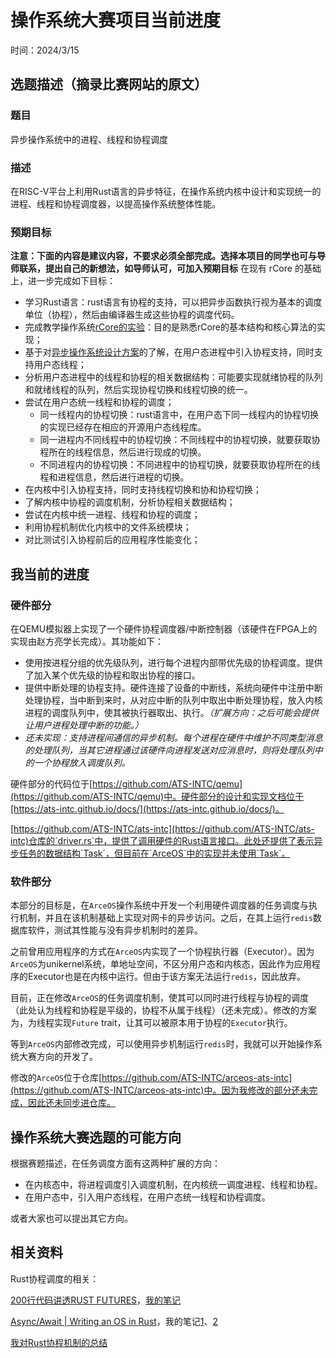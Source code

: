 ﻿# 操作系统大赛项目当前进度

时间：2024/3/15

## 选题描述（摘录比赛网站的原文）

### 题目

异步操作系统中的进程、线程和协程调度

### 描述

在RISC-V平台上利用Rust语言的异步特征，在操作系统内核中设计和实现统一的进程、线程和协程调度器，以提高操作系统整体性能。

### 预期目标

**注意：下面的内容是建议内容，不要求必须全部完成。选择本项目的同学也可与导师联系，提出自己的新想法，如导师认可，可加入预期目标**
在现有 rCore 的基础上，进一步完成如下目标：

- 学习Rust语言：rust语言有协程的支持，可以把异步函数执行视为基本的调度单位（协程），然后由编译器生成这些协程的调度代码。
- 完成教学操作系统[rCore的实验](https://github.com/chyyuu/os_course_info/blob/master/README.md#%E9%9D%9E%E6%AD%A3%E5%BC%8F%E6%8E%A8%E8%8D%90%E7%9A%84%E5%AD%A6%E4%B9%A0%E8%B7%AF%E7%BA%BF)：目的是熟悉rCore的基本结构和核心算法的实现；
- 基于对[异步操作系统设计方案](https://shimo.im/docs/473QyY5re6tvXb3w)的了解，在用户态进程中引入协程支持，同时支持用户态线程；
- 分析用户态进程中的线程和协程的相关数据结构：可能要实现就绪协程的队列和就绪线程的队列，然后实现协程切换和线程切换的统一。
- 尝试在用户态统一线程和协程的调度；
  - 同一线程内的协程切换：rust语言中，在用户态下同一线程内的协程切换的实现已经存在相应的开源用户态线程库。
  - 同一进程内不同线程中的协程切换：不同线程中的协程切换，就要获取协程所在的线程信息，然后进行现成的切换。
  - 不同进程内的协程切换：不同进程中的协程切换，就要获取协程所在的线程和进程信息，然后进行进程的切换。
- 在内核中引入协程支持，同时支持线程切换和协和协程切换；
- 了解内核中协程的调度机制，分析协程相关数据结构；
- 尝试在内核中统一进程、线程和协程的调度；
- 利用协程机制优化内核中的文件系统模块；
- 对比测试引入协程前后的应用程序性能变化；

## 我当前的进度

### 硬件部分

在QEMU模拟器上实现了一个硬件协程调度器/中断控制器（该硬件在FPGA上的实现由赵方亮学长完成）。其功能如下：

- 使用按进程分组的优先级队列，进行每个进程内部带优先级的协程调度。提供了加入某个优先级的协程和取出协程的接口。
- 提供中断处理的协程支持。硬件连接了设备的中断线，系统向硬件中注册中断处理协程，当中断到来时，从对应中断的队列中取出中断处理协程，放入内核进程的调度队列中，使其被执行器取出、执行。*（扩展方向：之后可能会提供让用户进程处理中断的功能。）*
- *还未实现：支持进程间通信的异步机制。每个进程在硬件中维护不同类型消息的处理队列，当其它进程通过该硬件向进程发送对应消息时，则将处理队列中的一个协程放入调度队列。*

硬件部分的代码位于[https://github.com/ATS-INTC/qemu](https://github.com/ATS-INTC/qemu)中。硬件部分的设计和实现文档位于[https://ats-intc.github.io/docs/](https://ats-intc.github.io/docs/)。

[https://github.com/ATS-INTC/ats-intc](https://github.com/ATS-INTC/ats-intc)仓库的`driver.rs`中，提供了调用硬件的Rust语言接口。此处还提供了表示异步任务的数据结构`Task`，但目前在`ArceOS`中的实现并未使用`Task`。

### 软件部分

本部分的目标是，在`ArceOS`操作系统中开发一个利用硬件调度器的任务调度与执行机制，并且在该机制基础上实现对网卡的异步访问。之后，在其上运行`redis`数据库软件，测试其性能与没有异步机制时的差异。

之前曾用应用程序的方式在`ArceOS`内实现了一个协程执行器（Executor）。因为`ArceOS`为unikernel系统，单地址空间，不区分用户态和内核态，因此作为应用程序的Executor也是在内核中运行。但由于该方案无法运行`redis`，因此放弃。

目前，正在修改`ArceOS`的任务调度机制，使其可以同时进行线程与协程的调度（此处认为线程和协程是平级的，协程不从属于线程）（还未完成）。修改的方案为，为线程实现`Future` trait，让其可以被原本用于协程的`Executor`执行。

等到`ArceOS`内部修改完成，可以使用异步机制运行`redis`时，我就可以开始操作系统大赛方向的开发了。

修改的`ArceOS`位于仓库[https://github.com/ATS-INTC/arceos-ats-intc](https://github.com/ATS-INTC/arceos-ats-intc)中。因为我修改的部分还未完成，因此还未同步进仓库。

## 操作系统大赛选题的可能方向

根据赛题描述，在任务调度方面有这两种扩展的方向：

- 在内核态中，将进程调度引入调度机制，在内核统一调度进程、线程和协程。
- 在用户态中，引入用户态线程，在用户态统一线程和协程调度。

或者大家也可以提出其它方向。

## 相关资料

Rust协程调度的相关：

[200行代码讲透RUST FUTURES](https://stevenbai.top/rust/futures_explained_in_200_lines_of_rust/)，[我的笔记](https://gitee.com/LC_rosy/weekly-progress/blob/master/23.12.5~23.12.11/200%E8%A1%8C%E4%BB%A3%E7%A0%81%E8%A7%A3%E6%9E%90Rust%20Future.md)

[Async/Await | Writing an OS in Rust](https://os.phil-opp.com/async-await/#futures-in-rust)，我的笔记[1](https://gitee.com/LC_rosy/weekly-progress/blob/master/23.12.5~23.12.11/rust%E5%BC%82%E6%AD%A5%E5%8E%9F%E7%90%86.md)、[2](https://gitee.com/LC_rosy/weekly-progress/blob/master/24.1.25~24.2.26/rust%E5%BC%82%E6%AD%A5%E5%8E%9F%E7%90%86%E4%B8%AD%E7%9A%84executor%E5%AE%9E%E7%8E%B0.md)

[我对Rust协程机制的总结](https://gitee.com/LC_rosy/weekly-progress/blob/master/24.1.25~24.2.26/%E6%80%BB%E7%BB%93%EF%BC%9Afuture%E5%92%8Cexecutor%E7%9A%84%E8%A1%8C%E4%B8%BA.md)